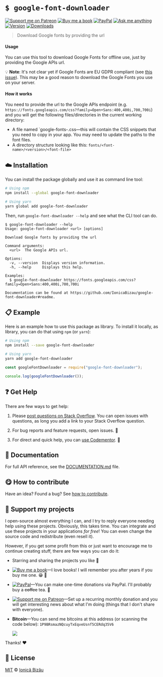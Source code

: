 <!-- Please do not edit this file. Edit the `blah` field in the `package.json` instead. If in doubt, open an issue. -->


# `$ google-font-downloader`

 [![Support me on Patreon][badge_patreon]][patreon] [![Buy me a book][badge_amazon]][amazon] [![PayPal][badge_paypal_donate]][paypal-donations] [![Ask me anything](https://img.shields.io/badge/ask%20me-anything-1abc9c.svg)](https://github.com/IonicaBizau/ama) [![Version](https://img.shields.io/npm/v/google-font-downloader.svg)](https://www.npmjs.com/package/google-font-downloader) [![Downloads](https://img.shields.io/npm/dt/google-font-downloader.svg)](https://www.npmjs.com/package/google-font-downloader)

> Download Google fonts by providing the url

#### Usage


You can use this tool to download Google Fonts for offline use, just by providing the Google APIs url.


:bulb: **Note**: It's not clear yet if Google Fonts are EU GDPR compliant (see [this issue](https://github.com/google/fonts/issues/1495)). This may be a good reason to download the Google Fonts you use on your server.

#### How it works


You need to provide the url to the Google APIs endpoint (e.g. `https://fonts.googleapis.com/css?family=Open+Sans:400,400i,700,700i`) and you will get the following files/directories in the current working directory:


 - A file named `google-fonts-<timestamp>.css—this will contain the CSS snippets that you need to copy in your app. You may need to update the paths to the font files.
 - A directory structure looking like this: `fonts/<font-name>/<version>/<font-file>`


## :cloud: Installation

You can install the package globally and use it as command line tool:


```sh
# Using npm
npm install --global google-font-downloader

# Using yarn
yarn global add google-font-downloader
```


Then, run `google-font-downloader --help` and see what the CLI tool can do.


```
$ google-font-downloader --help
Usage: google-font-downloader <url> [options]

Download Google fonts by providing the url

Command arguments:
  <url>  The Google APIs url.

Options:
  -v, --version  Displays version information.
  -h, --help     Displays this help.

Examples:
  $ google-font-downloader https://fonts.googleapis.com/css?family=Open+Sans:400,400i,700,700i

Documentation can be found at https://github.com/IonicaBizau/google-font-downloader#readme.
```

## :clipboard: Example


Here is an example how to use this package as library. To install it locally, as library, you can do that using `npm` (or `yarn`):

```sh
# Using npm
npm install --save google-font-downloader

# Using yarn
yarn add google-font-downloader
```



```js
const googleFontDownloader = require("google-font-downloader");

console.log(googleFontDownloader());
```



## :question: Get Help

There are few ways to get help:

 1. Please [post questions on Stack Overflow](https://stackoverflow.com/questions/ask). You can open issues with questions, as long you add a link to your Stack Overflow question.
 2. For bug reports and feature requests, open issues. :bug:

 3. For direct and quick help, you can [use Codementor](https://www.codementor.io/johnnyb). :rocket:



## :memo: Documentation

For full API reference, see the [DOCUMENTATION.md][docs] file.

## :yum: How to contribute
Have an idea? Found a bug? See [how to contribute][contributing].


## :sparkling_heart: Support my projects

I open-source almost everything I can, and I try to reply everyone needing help using these projects. Obviously,
this takes time. You can integrate and use these projects in your applications *for free*! You can even change the source code and redistribute (even resell it).

However, if you get some profit from this or just want to encourage me to continue creating stuff, there are few ways you can do it:

 - Starring and sharing the projects you like :rocket:
 - [![Buy me a book][badge_amazon]][amazon]—I love books! I will remember you after years if you buy me one. :grin: :book:
 - [![PayPal][badge_paypal]][paypal-donations]—You can make one-time donations via PayPal. I'll probably buy a ~~coffee~~ tea. :tea:
 - [![Support me on Patreon][badge_patreon]][patreon]—Set up a recurring monthly donation and you will get interesting news about what I'm doing (things that I don't share with everyone).
 - **Bitcoin**—You can send me bitcoins at this address (or scanning the code below): `1P9BRsmazNQcuyTxEqveUsnf5CERdq35V6`

    ![](https://i.imgur.com/z6OQI95.png)

Thanks! :heart:



## :scroll: License

[MIT][license] © [Ionică Bizău][website]

[badge_patreon]: http://ionicabizau.github.io/badges/patreon.svg
[badge_amazon]: http://ionicabizau.github.io/badges/amazon.svg
[badge_paypal]: http://ionicabizau.github.io/badges/paypal.svg
[badge_paypal_donate]: http://ionicabizau.github.io/badges/paypal_donate.svg
[patreon]: https://www.patreon.com/ionicabizau
[amazon]: http://amzn.eu/hRo9sIZ
[paypal-donations]: https://www.paypal.com/cgi-bin/webscr?cmd=_s-xclick&hosted_button_id=RVXDDLKKLQRJW
[donate-now]: http://i.imgur.com/6cMbHOC.png

[license]: http://showalicense.com/?fullname=Ionic%C4%83%20Biz%C4%83u%20%3Cbizauionica%40gmail.com%3E%20(https%3A%2F%2Fionicabizau.net)&year=2018#license-mit
[website]: https://ionicabizau.net
[contributing]: /CONTRIBUTING.md
[docs]: /DOCUMENTATION.md
